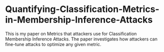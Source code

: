 # Quantifying-Classification-Metrics-in-Membership-Inference-Attacks
This is my paper on Metrics that attackers use for Classification Membership Inference Attacks. The paper investigates how attackers can fine-tune attacks to optimize any given metric. 
